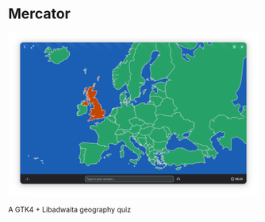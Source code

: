 # Mercator

![screenshot](/data/screenshots/1-game-session.png)

A GTK4 + Libadwaita geography quiz

